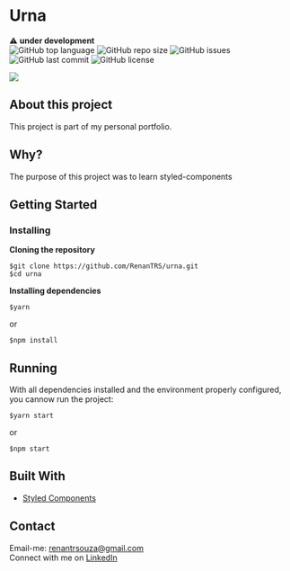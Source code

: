 # Urna
⚠️ **under development**  
![GitHub top language](https://img.shields.io/github/languages/top/RenanTRS/urna)
![GitHub repo size](https://img.shields.io/github/repo-size/RenanTRS/urna)
![GitHub issues](https://img.shields.io/github/issues/RenanTRS/urna?color=green)
![GitHub last commit](https://img.shields.io/github/last-commit/RenanTRS/urna)
![GitHub license](https://img.shields.io/github/license/renantrs/urna)

<img src="./design/mobile.gif">

## About this project
This project is part of my personal portfolio.

## Why?
The purpose of this project was to learn styled-components

## Getting Started
### Installing
**Cloning the repository**
```
$git clone https://github.com/RenanTRS/urna.git
$cd urna
```

**Installing dependencies**
```
$yarn
```
or 
```
$npm install
```

## Running
With all dependencies installed and the environment properly configured, you cannow run the project:
```
$yarn start
```
or
```
$npm start
```
## Built With
- [Styled Components](https://styled-components.com/)

## Contact
Email-me: renantrsouza@gmail.com  
Connect with me on [LinkedIn](https://www.linkedin.com/in/renantrsouza/)